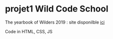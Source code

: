 # projet1 Wild Code School

The yearbook of Wilders 2019 : site disponilble [ici](https://sohetma.github.io/projet1_WCS/)

Code in HTML, CSS, JS
